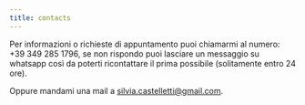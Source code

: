 ```yaml
---
title: contacts
---
```


Per informazioni o richieste di appuntamento puoi chiamarmi al numero: +39 349 285 1796, se non rispondo puoi lasciare un messaggio su whatsapp così da poterti ricontattare il prima possibile (solitamente entro 24 ore).

Oppure mandami una mail a <silvia.castelletti@gmail.com>.
